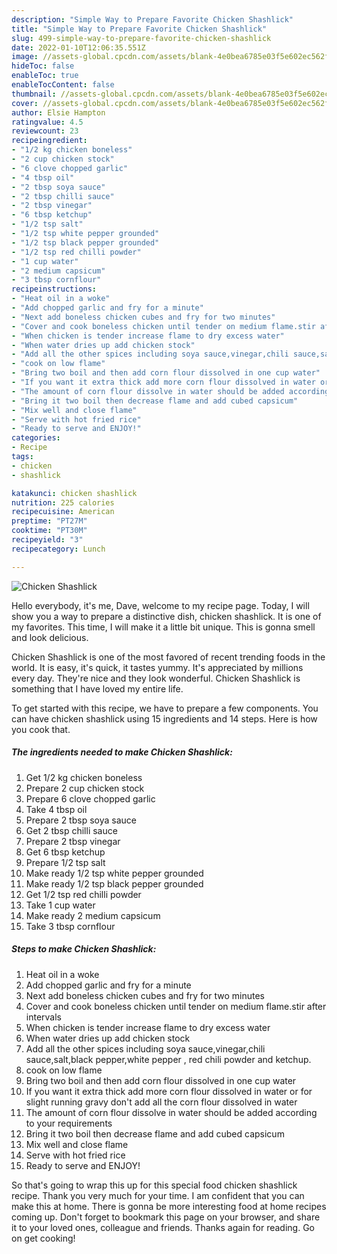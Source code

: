 ```yaml
---
description: "Simple Way to Prepare Favorite Chicken Shashlick"
title: "Simple Way to Prepare Favorite Chicken Shashlick"
slug: 499-simple-way-to-prepare-favorite-chicken-shashlick
date: 2022-01-10T12:06:35.551Z
image: //assets-global.cpcdn.com/assets/blank-4e0bea6785e03f5e602ec562f230caae08da540cada707380b4fe1bbebba43da.png
hideToc: false
enableToc: true
enableTocContent: false
thumbnail: //assets-global.cpcdn.com/assets/blank-4e0bea6785e03f5e602ec562f230caae08da540cada707380b4fe1bbebba43da.png
cover: //assets-global.cpcdn.com/assets/blank-4e0bea6785e03f5e602ec562f230caae08da540cada707380b4fe1bbebba43da.png
author: Elsie Hampton
ratingvalue: 4.5
reviewcount: 23
recipeingredient:
- "1/2 kg chicken boneless"
- "2 cup chicken stock"
- "6 clove chopped garlic"
- "4 tbsp oil"
- "2 tbsp soya sauce"
- "2 tbsp chilli sauce"
- "2 tbsp vinegar"
- "6 tbsp ketchup"
- "1/2 tsp salt"
- "1/2 tsp white pepper grounded"
- "1/2 tsp black pepper grounded"
- "1/2 tsp red chilli powder"
- "1 cup water"
- "2 medium capsicum"
- "3 tbsp cornflour"
recipeinstructions:
- "Heat oil in a woke"
- "Add chopped garlic and fry for a minute"
- "Next add boneless chicken cubes and fry for two minutes"
- "Cover and cook boneless chicken until tender on medium flame.stir after intervals"
- "When chicken is tender increase flame to dry excess water"
- "When water dries up add chicken stock"
- "Add all the other spices including soya sauce,vinegar,chili sauce,salt,black pepper,white pepper , red chili powder and ketchup."
- "cook on low flame"
- "Bring two boil and then add corn flour dissolved in one cup water"
- "If you want it extra thick add more corn flour dissolved in water or for slight running gravy don&#39;t add all the corn flour dissolved in water"
- "The amount of corn flour dissolve in water should be added according to your requirements"
- "Bring it two boil then decrease flame and add cubed capsicum"
- "Mix well and close flame"
- "Serve with hot fried rice"
- "Ready to serve and ENJOY!"
categories:
- Recipe
tags:
- chicken
- shashlick

katakunci: chicken shashlick 
nutrition: 225 calories
recipecuisine: American
preptime: "PT27M"
cooktime: "PT30M"
recipeyield: "3"
recipecategory: Lunch

---
```



![Chicken Shashlick](//assets-global.cpcdn.com/assets/blank-4e0bea6785e03f5e602ec562f230caae08da540cada707380b4fe1bbebba43da.png)

Hello everybody, it's me, Dave, welcome to my recipe page. Today, I will show you a way to prepare a distinctive dish, chicken shashlick. It is one of my favorites. This time, I will make it a little bit unique. This is gonna smell and look delicious.

Chicken Shashlick is one of the most favored of recent trending foods in the world. It is easy, it's quick, it tastes yummy. It's appreciated by millions every day. They're nice and they look wonderful. Chicken Shashlick is something that I have loved my entire life.




To get started with this recipe, we have to prepare a few components. You can have chicken shashlick using 15 ingredients and 14 steps. Here is how you cook that.

<!--inarticleads1-->

##### The ingredients needed to make Chicken Shashlick:

1. Get 1/2 kg chicken boneless
1. Prepare 2 cup chicken stock
1. Prepare 6 clove chopped garlic
1. Take 4 tbsp oil
1. Prepare 2 tbsp soya sauce
1. Get 2 tbsp chilli sauce
1. Prepare 2 tbsp vinegar
1. Get 6 tbsp ketchup
1. Prepare 1/2 tsp salt
1. Make ready 1/2 tsp white pepper grounded
1. Make ready 1/2 tsp black pepper grounded
1. Get 1/2 tsp red chilli powder
1. Take 1 cup water
1. Make ready 2 medium capsicum
1. Take 3 tbsp cornflour




<!--inarticleads2-->

##### Steps to make Chicken Shashlick:

1. Heat oil in a woke
1. Add chopped garlic and fry for a minute
1. Next add boneless chicken cubes and fry for two minutes
1. Cover and cook boneless chicken until tender on medium flame.stir after intervals
1. When chicken is tender increase flame to dry excess water
1. When water dries up add chicken stock
1. Add all the other spices including soya sauce,vinegar,chili sauce,salt,black pepper,white pepper , red chili powder and ketchup.
1. cook on low flame
1. Bring two boil and then add corn flour dissolved in one cup water
1. If you want it extra thick add more corn flour dissolved in water or for slight running gravy don&#39;t add all the corn flour dissolved in water
1. The amount of corn flour dissolve in water should be added according to your requirements
1. Bring it two boil then decrease flame and add cubed capsicum
1. Mix well and close flame
1. Serve with hot fried rice
1. Ready to serve and ENJOY!



So that's going to wrap this up for this special food chicken shashlick recipe. Thank you very much for your time. I am confident that you can make this at home. There is gonna be more interesting food at home recipes coming up. Don't forget to bookmark this page on your browser, and share it to your loved ones, colleague and friends. Thanks again for reading. Go on get cooking!
